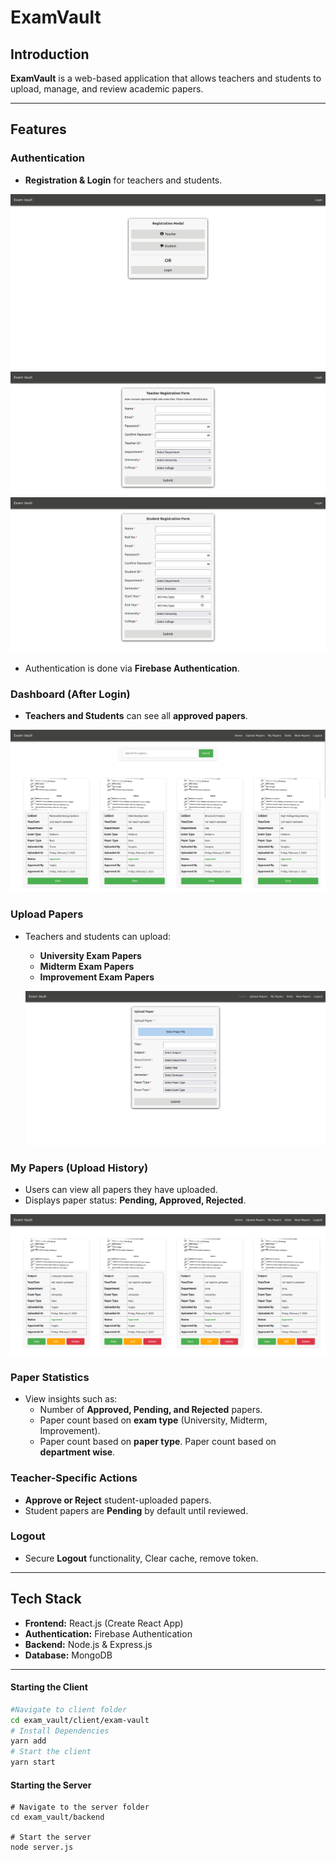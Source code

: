 # ExamVault

## Introduction
**ExamVault** is a web-based application that allows teachers and students to upload, manage, and review academic papers. 

---

##  Features

### Authentication
- **Registration & Login** for teachers and students.

![Registration](ScreenShots/regPage.png)
![techReg](ScreenShots/techReg.png)
![studReg](ScreenShots/studReg.png)

- Authentication is done via **Firebase Authentication**.

### Dashboard (After Login)
- **Teachers and Students** can see all **approved papers**.

![all Paper](ScreenShots/allPaper.png)

### Upload Papers
- Teachers and students can upload:
  - **University Exam Papers**
  - **Midterm Exam Papers**
  - **Improvement Exam Papers**

  ![upload Paper](ScreenShots/uploadPaper.png)


### My Papers (Upload History)
- Users can view all papers they have uploaded.
- Displays paper status: **Pending, Approved, Rejected**.

![my paper](ScreenShots/myPaper.png) 

### Paper Statistics
- View insights such as:
  - Number of **Approved, Pending, and Rejected** papers.
  - Paper count based on **exam type** (University, Midterm, Improvement).
  - Paper count based on **paper type**.
  Paper count based on **department wise**.


### Teacher-Specific Actions
- **Approve or Reject** student-uploaded papers.
- Student papers are **Pending** by default until reviewed.

### Logout
- Secure **Logout** functionality, Clear cache, remove token.


---

## Tech Stack
- **Frontend:** React.js (Create React App)
- **Authentication:** Firebase Authentication
- **Backend:** Node.js & Express.js
- **Database:** MongoDB


---


#### Starting the Client
```sh 
#Navigate to client folder
cd exam_vault/client/exam-vault
# Install Dependencies 
yarn add 
# Start the client
yarn start
```

#### Starting the Server 
```
# Navigate to the server folder
cd exam_vault/backend

# Start the server
node server.js
```
